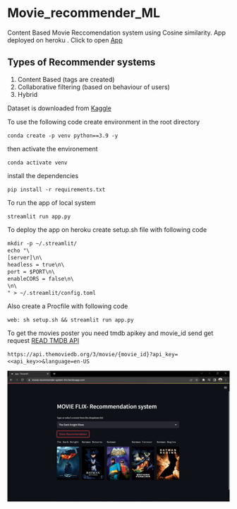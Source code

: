 # Movie_recommender_ML
Content Based Movie Reccomendation system using Cosine similarity. App deployed on heroku . Click to open [App](https://movie-recommender-system-triv.herokuapp.com/)

Types of Recommender systems
--------------------------------
1.  Content Based (tags are created)
2.  Collaborative filtering (based on behaviour of users)
3.  Hybrid

Dataset is downloaded from [Kaggle](https://www.kaggle.com/datasets/tmdb/tmdb-movie-metadata?select=tmdb_5000_movies.csv)

To use the following code create environment in the root directory
```
conda create -p venv python==3.9 -y
```
then activate the environement
```
conda activate venv
```
install the dependencies 
```
pip install -r requirements.txt
```
To run the app of local system
```
streamlit run app.py
```
To deploy the app on heroku create setup.sh file with following code
```
mkdir -p ~/.streamlit/
echo "\
[server]\n\
headless = true\n\
port = $PORT\n\
enableCORS = false\n\
\n\
" > ~/.streamlit/config.toml
```
Also create a Procfile with following code
```
web: sh setup.sh && streamlit run app.py
```
To get the movies poster you need tmdb apikey and movie_id send get request
[READ TMDB API](https://developers.themoviedb.org/3/movies/get-movie-details)
```
https://api.themoviedb.org/3/movie/{movie_id}?api_key=<<api_key>>&language=en-US
```

![image.png](docs\herokuapp.png)
